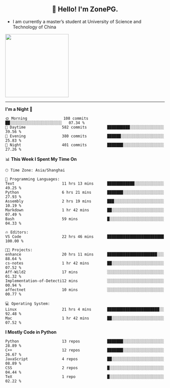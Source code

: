 <h2 align="center">👋 Hello! I'm ZonePG.</h2>

- I am currently a master’s student at University of Science and Technology of China

<img height=200 align="center" src="https://github-readme-stats.vercel.app/api?username=zonepg" />

-------

<!--START_SECTION:waka-->
**I'm a Night 🦉** 

```text
🌞 Morning                108 commits         ██░░░░░░░░░░░░░░░░░░░░░░░   07.34 % 
🌆 Daytime                582 commits         ██████████░░░░░░░░░░░░░░░   39.56 % 
🌃 Evening                380 commits         ██████░░░░░░░░░░░░░░░░░░░   25.83 % 
🌙 Night                  401 commits         ███████░░░░░░░░░░░░░░░░░░   27.26 % 
```


📊 **This Week I Spent My Time On** 

```text
🕑︎ Time Zone: Asia/Shanghai

💬 Programming Languages: 
Text                     11 hrs 13 mins      ████████████░░░░░░░░░░░░░   49.25 % 
Python                   6 hrs 21 mins       ███████░░░░░░░░░░░░░░░░░░   27.93 % 
Assembly                 2 hrs 19 mins       ███░░░░░░░░░░░░░░░░░░░░░░   10.19 % 
Markdown                 1 hr 42 mins        ██░░░░░░░░░░░░░░░░░░░░░░░   07.49 % 
Bash                     59 mins             █░░░░░░░░░░░░░░░░░░░░░░░░   04.33 % 

🔥 Editors: 
VS Code                  22 hrs 46 mins      █████████████████████████   100.00 % 

🐱‍💻 Projects: 
enhance                  20 hrs 11 mins      ██████████████████████░░░   88.64 % 
cs-notes                 1 hr 42 mins        ██░░░░░░░░░░░░░░░░░░░░░░░   07.52 % 
Aff-Wild2                17 mins             ░░░░░░░░░░░░░░░░░░░░░░░░░   01.32 % 
Implementation-of-Detecti12 mins             ░░░░░░░░░░░░░░░░░░░░░░░░░   00.94 % 
affectnet                10 mins             ░░░░░░░░░░░░░░░░░░░░░░░░░   00.77 % 

💻 Operating System: 
Linux                    21 hrs 4 mins       ███████████████████████░░   92.48 % 
Mac                      1 hr 42 mins        ██░░░░░░░░░░░░░░░░░░░░░░░   07.52 % 
```

**I Mostly Code in Python** 

```text
Python                   13 repos            ███████░░░░░░░░░░░░░░░░░░   28.89 % 
C++                      12 repos            ███████░░░░░░░░░░░░░░░░░░   26.67 % 
JavaScript               4 repos             ██░░░░░░░░░░░░░░░░░░░░░░░   08.89 % 
CSS                      2 repos             █░░░░░░░░░░░░░░░░░░░░░░░░   04.44 % 
TeX                      1 repo              █░░░░░░░░░░░░░░░░░░░░░░░░   02.22 % 
```




<!--END_SECTION:waka-->
